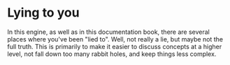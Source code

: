 # Lying to you

In this engine, as well as in this documentation book, there are several places
where you've been "lied to". Well, not really a lie, but maybe not the full truth. This is primarily to make it easier to discuss
concepts at a higher level, not fall down too many rabbit holes, and keep things
less complex.